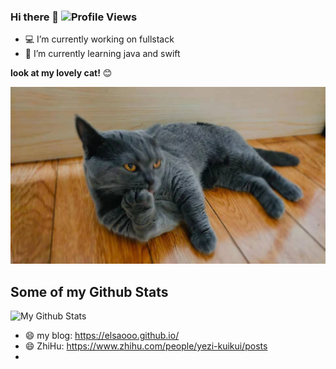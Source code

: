 ### Hi there 👋 ![Profile Views](https://komarev.com/ghpvc/?username=ElsaOOo&color=orange)

- 💻 I’m currently working on fullstack
- 🌱 I’m currently learning java and swift

**look at my lovely cat!** 😊

<img alt="GIF" src="./pics/my-cat.jpeg" />

## Some of my Github Stats

![My Github Stats](https://github-readme-stats.vercel.app/api?username=ElsaOOo&show_icons=true&title_color=fff&icon_color=79ff97&text_color=9f9f9f&bg_color=151515)

- 😄 my blog: https://elsaooo.github.io/
- 😄 ZhiHu: https://www.zhihu.com/people/yezi-kuikui/posts
- 
<!--
**ElsaOOo/ElsaOOo** is a ✨ _special_ ✨ repository because its `README.md` (this file) appears on your GitHub profile.

Here are some ideas to get you started:

- 🔭 I’m currently working on ...
- 🌱 I’m currently learning ...
- 👯 I’m looking to collaborate on ...
- 🤔 I’m looking for help with ...
- 💬 Ask me about ...
- 📫 How to reach me: ...
- 😄 Pronouns: ...
- ⚡ Fun fact: ...
  -->
